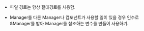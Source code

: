 - 파일 경로는 항상 절대경로를 사용함.


- Manager를 다른 Manager나 컴포넌트가 사용할 일이 있을 경우 인수로 &Manager를 받아 Manager를 참조하는 변수를 만들어 사용하기.